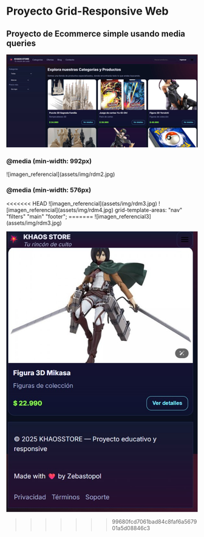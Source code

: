 # Proyecto Grid-Responsive Web

<h2>Proyecto de Ecommerce simple usando media queries</h2>

![imagen_referencial](assets/img/rdm1.jpg)
<h3>@media (min-width: 992px)</h3>
![imagen_referencial](assets/img/rdm2.jpg)
<h3>@media (min-width: 576px)</h3>
<<<<<<< HEAD
![imagen_referencial](assets/img/rdm3.jpg)
![imagen_referencial](assets/img/rdm4.jpg)
grid-template-areas:
    "nav"
    "filters"
    "main"
    "footer";
=======
![imagen_referencial3](assets/img/rdm3.jpg)

![imagen_referencial4](assets/img/rdm4.jpg)
>>>>>>> 99680fcd7061bad84c8faf6a567901a5d08846c3
